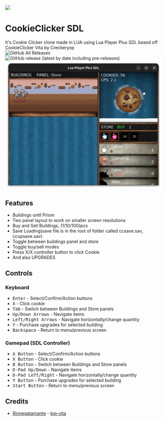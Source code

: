 ![](/logo.png)
# CookieClicker SDL
It's Cookie Clicker clone made in LUA using Lua Player Plus SDL based off CookieClicker Vita by  Creckeryop<br>
![GitHub All Releases](https://img.shields.io/github/downloads/christopher-roelofs/CookieClicker-SDL/total?style=flat-square)
![GitHub release (latest by date including pre-releases)](https://img.shields.io/github/v/release/christopher-roelofs/CookieClicker-SDL?include_prereleases&style=flat-square)
![](/screenshot.png)
## Features
* Buildings until Prism
* Two panel layout to work on smaller screen resolutions
* Buy and Sell Buildings, (1/10/100)pcs
* Save Loading(save file is in the root of folder called ccsave.sav, ccupsave.sav)
* Toggle between buildings panel and store
* Toggle buy/sell modes
* Press X/X controller button to click Cookie
* And also UPGRADES
## Controls

### Keyboard
* <kbd>Enter</kbd> - Select/Confirm/Action buttons
* <kbd>X</kbd> - Click cookie
* <kbd>Tab</kbd> - Switch between Buildings and Store panels
* <kbd>Up/Down Arrows</kbd> - Navigate items
* <kbd>Left/Right Arrows</kbd> - Navigate horizontally/change quantity
* <kbd>Y</kbd> - Purchase upgrades for selected building
* <kbd>Backspace</kbd> - Return to menu/previous screen

### Gamepad (SDL Controller)
* <kbd>A Button</kbd> - Select/Confirm/Action buttons
* <kbd>X Button</kbd> - Click cookie
* <kbd>B Button</kbd> - Switch between Buildings and Store panels
* <kbd>D-Pad Up/Down</kbd> - Navigate items
* <kbd>D-Pad Left/Right</kbd> - Navigate horizontally/change quantity
* <kbd>Y Button</kbd> - Purchase upgrades for selected building
* <kbd>Start Button</kbd> - Return to menu/previous screen
## Credits
* [Rinnegatamante](https://github.com/Rinnegatamante/) - [lpp-vita](https://github.com/Rinnegatamante/lpp-vita)
